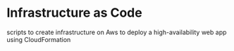 # Infrastructure as Code
scripts to create infrastructure on Aws to deploy a high-availability web app using CloudFormation
